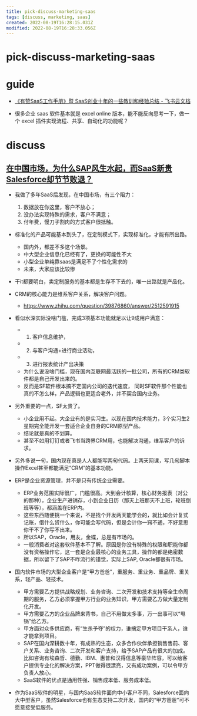```yaml
---
title: pick-discuss-marketing-saas
tags: [discuss, marketing, saas]
created: 2022-08-19T16:28:15.031Z
modified: 2022-08-19T16:28:33.056Z
---
```


# pick-discuss-marketing-saas

# guide

- [《有赞SaaS工作手册》暨 SaaS创业十年的一些教训和经验总结 - 飞书云文档](https://qima.feishu.cn/docs/doccnX2YXEjp4P9pvFtBgiWBOpd)

- 很多企业 saas 软件基本就是 excel online 版本，能不能反向思考一下，做一个 excel 插件实现流程、共享、自动化的功能呢？
# discuss

## 

## 

## [在中国市场，为什么SAP风生水起，而SaaS新贵Salesforce却节节败退？](https://www.zhihu.com/question/39876860/answers/updated)

- 我做了多年SaaS后发现，在中国市场，有三个阻力：
  1. 数据放在你这里，客户不放心；
  2. 没办法实现特殊的需求，客户不满意；
  3. 付年费，慢刀子割肉的方式客户很抵触。

- 标准化的产品可能基本到头了，在定制模式下，实现标准化，才能有所出路。
  - 国内外，都差不多这个场景。
  - 中大型企业信息化已经有了，更换的可能性不大
  - 小型企业单纯靠saas是满足不了个性化需求的
  - 未来，大家应该比较惨
- 干it都要明白，卖定制服务的基本都是生存不下去的，唯一出路就是产品化。

- CRM的核心能力是维系客户关系，解决客户问题。
  - https://www.zhihu.com/question/39876860/answer/2512591915
- 看似水深实际没啥门槛，完成3项基本功能就足以让9成用户满意：
  - 1. 客户信息维护，
  - 2. 与客户沟通+进行商业活动，
  - 3. 进行报表统计产出决策
  - 为什么说没啥门槛，现在国内互联网最活跃的一批公司，所有的CRM类软件都是自己开发出来的。
  - 反而是SF软件根本搞不定国内公司的迭代速度， 同时SF软件那个性能也真的不怎么样，产品逻辑也更适合老外，并不契合国内业务。
- 另外重要的一点，SF太贵了。
  - 小企业用不起。大企业有的是实习生。以现在国内技术能力，3个实习生2星期完全能开发一套适合企业自身的CRM原型产品。
  - 结论就是真的不划算。
  - 甚至不如用钉钉或者飞书当跨界CRM用，也能解决沟通，维系客户的诉求。
- 另外多说一句，国内现在真是人人都能写两句代码。上两天网课，写几句脚本操作Excel甚至都能满足“CRM”的基本功能。
- ERP是企业资源管理，并不是只有传统企业需要。
  - ERP业务范围实际很广，门槛很高。大到会计核算，核心财务报表（对公的那种），企业生产进销存，小到企业日历（那天上班那天不上班，轮班倒班等等），都涵盖在ERP内。
  - 这些东西随便挑一个来说，不是找个开发两天能学会的，就比如会计复式记账，借什么贷什么，你可能会写代码，但是会计你一窍不通，不好意思你干不了你写不出来。
  - 所以SAP，Oracle，用友，金蝶，总是有市场的。
  - 一般消费者对这套软件基本不了解。原因是你没有特殊的权限和职能你都没有资格操作它，这一套是企业最核心的业务工具，操作的都是绝密数据，所以留下了SAP不咋流行的错觉，实际上SAP, Oracle都很有市场。

- 国内软件市场的大型企业客户是“甲方爸爸”，重服务、重业务、重品牌、重关系，轻产品、轻技术。
  - 甲方需要乙方提供战略规划、业务咨询、二次开发和技术支持等全生命周期的服务，乙方必须掌握甲方行业的业务知识，甲方需要乙方做大量定制化开发。
  - 甲方需要乙方的企业品牌来背书，自己不用做太多事，万一出事可以“甩锅”给乙方。
  - 甲方面对众多供应商，有“生杀予夺”的权力，谁搞定甲方项目干系人，谁才能拿到项目。
  - SAP在国内深耕数十年，有成熟的生态，众多合作伙伴承担销售售前、客户关系、业务咨询、二次开发和客户支持，给予SAP产品有很大的加成。比如咨询有埃森哲、德勤、IBM、惠普和汉得信息等豪华阵容，可以给客户提供专业化的解决方案，PPT做得很漂亮，又有成功案例，可以令甲方负责人放心。
  - SaaS软件的优点是通用性强、销售成本低、服务成本低。
- 作为SaaS软件的明星，与国内SaaS软件面向中小客户不同，Salesforce面向大中型客户，虽然Salesforce也有生态支持二次开发，国内的“甲方爸爸”可不愿意接受低服务。
